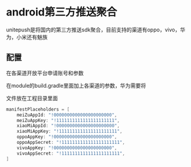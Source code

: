 # android第三方推送聚合

unitepush是将国内的第三方推送sdk聚合，目前支持的渠道有oppo，vivo，华为，小米还有魅族

## 配置

在各渠道开放平台申请账号和参数

[oppo开放平台入口]: https://id.heytap.com/index.html?callback=https%3A%2F%2Fopen.oppomobile.com	"oppo开放平台入口"
[vivo开放平台入口]: https://id.vivo.com.cn/?callback=https://dev.vivo.com.cn/documentCenter/doc/151&amp;_202012232108#!/access/login	"vivo开放平台入口"
[华为开放平台入口]: https://id1.cloud.huawei.com/CAS/portal/loginAuth.html?validated=true&amp;themeName=red&amp;service=https%3A%2F%2Foauth-login1.cloud.huawei.com%2Foauth2%2Fv2%2Flogin%3Faccess_type%3Doffline%26client_id%3D6099200%26display%3Dpage%26flowID%3Ddebdccc3-bc54-4c1c-869e-38e05a92f1ae%26h%3D1608728922.5920%26lang%3Dzh-cn%26redirect_uri%3Dhttps%253A%252F%252Fdeveloper.huawei.com%252Fconsumer%252Fcn%252Fdoc%252F%26response_type%3Dcode%26scope%3Dopenid%2Bhttps%253A%252F%252Fwww.huawei.com%252Fauth%252Faccount%252Fcountry%2Bhttps%253A%252F%252Fwww.huawei.com%252Fauth%252Faccount%252Fbase.profile%26state%3D5162038%26v%3D21621061d1c464afeb9b262a40a441584f275eab90381665adbe47cd6016df70&amp;loginChannel=89000003&amp;reqClientType=89&amp;lang=zh-cn&amp;clientID=6099200	"华为开放平台入口"
[小米开放平台入口]: https://account.xiaomi.com/pass/serviceLogin?callback=https%3A%2F%2Fdev.mi.com%2Fsts%3Fsign%3DNUzuBPDqs94TS1jFRue%252BFtqq%252BrA%253D%26followup%3Dhttps%253A%252F%252Fdev.mi.com%252Fhome&amp;sid=mideveloper&amp;_locale=zh_CN	"小米官网"
[魅族开放平台入口]: https://login.flyme.cn/sso?appuri=https%3A%2F%2Fopen.flyme.cn%2Flogin&amp;useruri=https%3A%2F%2Fopen.flyme.cn&amp;sid=&amp;service=open&amp;autodirct=true

在module的build.gradle里面加上各渠道的参数，华为需要将

[agconnect-services.j]: https://developer.huawei.com/consumer/cn/doc/development/HMSCore-Guides-V5/android-integrating-sdk-0000001050040084-V5

文件放在工程目录里面

```gradle
manifestPlaceholders = [
    meiZuAppId: "!0000000000000000000000",
    meiZuAppKey: "!1111111111111111111111",
    xiaoMiAppId: "!0000000000000000000000",
    xiaoMiAppKey: "!1111111111111111111111",
    oppoAppKey: "!0000000000000000000000",
    oppoAppSecret: "!1111111111111111111111",
    vivoAppKey: "!0000000000000000000000",
    vivoAppSecret: "!1111111111111111111111",
]
```

